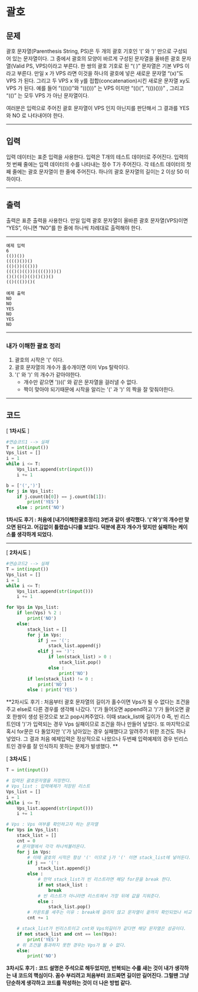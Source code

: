 # 괄호

## 문제

괄호 문자열(Parenthesis String, PS)은 두 개의 괄호 기호인 ‘(’ 와 ‘)’ 만으로 구성되어 있는 문자열이다. 그 중에서 괄호의 모양이 바르게 구성된 문자열을 올바른 괄호 문자열(Valid PS, VPS)이라고 부른다. 한 쌍의 괄호 기호로 된 “( )” 문자열은 기본 VPS 이라고 부른다. 만일 x 가 VPS 라면 이것을 하나의 괄호에 넣은 새로운 문자열 “(x)”도 VPS 가 된다. 그리고 두 VPS x 와 y를 접합(concatenation)시킨 새로운 문자열 xy도 VPS 가 된다. 예를 들어 “(())()”와 “((()))” 는 VPS 이지만 “(()(”, “(())()))” , 그리고 “(()” 는 모두 VPS 가 아닌 문자열이다. 

여러분은 입력으로 주어진 괄호 문자열이 VPS 인지 아닌지를 판단해서 그 결과를 YES 와 NO 로 나타내어야 한다. 

---

## 입력

입력 데이터는 표준 입력을 사용한다. 입력은 T개의 테스트 데이터로 주어진다. 입력의 첫 번째 줄에는 입력 데이터의 수를 나타내는 정수 T가 주어진다. 각 테스트 데이터의 첫째 줄에는 괄호 문자열이 한 줄에 주어진다. 하나의 괄호 문자열의 길이는 2 이상 50 이하이다. 

---

## 출력

출력은 표준 출력을 사용한다. 만일 입력 괄호 문자열이 올바른 괄호 문자열(VPS)이면 “YES”, 아니면 “NO”를 한 줄에 하나씩 차례대로 출력해야 한다. 

---

```text
예제 입력
6
(())())
(((()())()
(()())((()))
((()()(()))(((())))()
()()()()(()()())()
(()((())()(

예제 출력
NO
NO
YES
NO
YES
NO
```

---

### 내가 이해한 괄호 정리

1. 괄호의 시작은 '(' 이다.
2. 괄호 문자열의 개수가 홀수개이면 이미 Vps 탈락이다.
3. '(' 와 ')' 의 개수가 같아야한다.
   - 개수만 같으면 '))((' 와 같은 문자열을 걸러낼 수 없다.
   - 짝이 맞아야 되기때문에 시작을 알리는 '(' 과 ')' 의 짝을 잘 맞춰야한다.

---

## 코드

[ **1차시도** ]

```python
#연습코드1 --> 실패
T = int(input())
Vps_list = []
i = 1
while i <= T:
    Vps_list.append(str(input()))
    i += 1

b = ['(',')']
for j in Vps_list:
    if j.count(b[0]) == j.count(b[1]):
        print('YES')
    else : print('NO')
```

**1차시도 후기 : 처음에 [내가이해한괄호정리] 3번과 같이 생각했다. '('와')'의 개수만 맞으면 된다고. 어김없이 틀렸습니다를 보았다. 덕분에 혼자 개수가 맞지만 실패하는 케이스를 생각하게 되었다.**

---

[ **2차시도** ]

```python
#연습코드2 --> 실패
T = int(input())
Vps_list = []
i = 1
while i <= T:
    Vps_list.append(str(input()))
    i += 1

for Vps in Vps_list:
    if len(Vps) % 2 :
        print('NO')
    else:
        stack_list = []
        for j in Vps:
            if j == '(':
                stack_list.append(j)
            elif j == ')':
                if len(stack_list) > 0 :
                    stack_list.pop()
                else : 
                    print('NO')
        if len(stack_list) != 0 :
            print('NO')
        else : print('YES')
```

**2차시도 후기 : 처음부터 괄호 문자열의 길이가 홀수이면 Vps가 될 수 없다는 조건을 주고 else로 다른 경우를 생각해 나갔다. '('가 들어오면 append하고 ')'가 들어오면 괄호 한쌍이 생성 된것으로 보고 pop시켜주었다. 이때 stack_list에 길이가 0 즉, 빈 리스트인데 ')'가 입력되는 경우 Vps 실패이므로 조건을 하나 만들어 넣었다. 또 마지막으로 혹시 for문은 다 돌았지만 '('가 남아있는 경우 실패했다고 알려주기 위한 조건도 하나 넣었다. 그 결과 처음 예제입력은 정상적으로 나왔으나 두번째 입력예제의 경우 빈리스트인 경우를 잘 인식하지 못하는 문제가 발생했다. **

[ **3차시도** ]

```python
T = int(input())

# 입력된 괄호문자열을 저장한다.
# Vps_list : 입력예제가 저장된 리스트
Vps_list = []
i = 1
while i <= T:
    Vps_list.append(str(input()))
    i += 1

# Vps : Vps 여부를 확인하고자 하는 문자열
for Vps in Vps_list:
    stack_list = []
    cnt = 0 
    # 문자열에서 각각 하나씩불러온다.
    for j in Vps:
        # 이때 괄호의 시작은 항상 '(' 이므로 j가 '(' 이면 stack_list에 넣어둔다.
        if j == '(':
            stack_list.append(j)
        else :
            # 만약 stack_list가 빈 리스트라면 해당 for문을 break 한다.
            if not stack_list :
                break
            # 빈 리스트가 아니라면 리스트에서 가장 뒤에 값을 지워준다.
            else :
                stack_list.pop()
        # 카운트를 세주는 이유 : break에 걸리지 않고 문자열이 끝까지 확인되었나 비교하기 위해서이다.
        cnt += 1

    # stack_list가 빈리스트이고 cnt와 Vps의길이가 같다면 해당 문자열은 성공이다.
    if not stack_list and cnt == len(Vps):
        print('YES')
    # 위 조건을 통과하지 못한 경우는 Vps가 될 수 없다.
    else:
        print('NO')
```

**3차시도 후기 : 코드 설명은 주석으로 해두었지만, 반복되는 수를 새는 것이 내가 생각하는 내 코드의 핵심이다. 꼼수 부리려고 처음부터 코드짜면 길이만 길어진다. 그럴땐 그냥 단순하게 생각하고 코드를 작성하는 것이 더 나은 방법 같다.**
